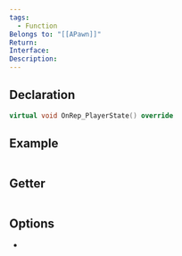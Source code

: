 ```yaml
---
tags:
  - Function
Belongs to: "[[APawn]]"
Return: 
Interface: 
Description:
---
```


## Declaration

```cpp
virtual void OnRep_PlayerState() override
```

## Example

```cpp
```

## Getter

```cpp
```

## Options
- 